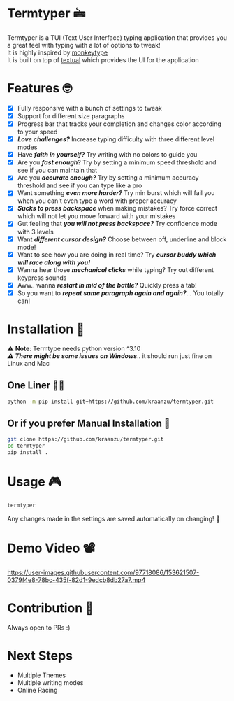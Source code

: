 # Termtyper 🖮
Termtyper is a TUI (Text User Interface) typing application that provides you a great feel with typing with a lot of options to tweak!</br>
It is highly inspired by [monkeytype](https://monkeytype.com/)</br>
It is built on top of [textual](https://github.com/Textualize/textual) which provides the UI for the application

# Features 🤓

- [x] Fully responsive with a bunch of settings to tweak
- [x] Support for different size paragraphs
- [x] Progress bar that tracks your completion and changes color according to your speed
- [x] ***Love challenges?*** Increase typing difficulty with three different level modes 
- [x] Have ***faith in yourself?*** Try writing with no colors to guide you
- [x] Are you ***fast enough***? Try by setting a minimum speed threshold and see if you can maintain that
- [x] Are you ***accurate enough?*** Try by setting a minimum accuracy threshold and see if you can type like a pro
- [x] Want something ***even more harder?*** Try min burst which will fail you when you can't even type a word with proper accuracy
- [x] ***Sucks to press backspace*** when making mistakes? Try force correct which will not let you move forward with your mistakes
- [x] Gut feeling that ***you will not press backspace?*** Try confidence mode with 3 levels
- [x] Want ***different cursor design?*** Choose between off, underline and block mode!
- [x] Want to see how you are doing in real time? Try ***cursor buddy which will race along with you!***
- [x] Wanna hear those ***mechanical clicks*** while typing? Try out different keypress sounds 
- [x] Aww.. wanna ***restart in mid of the battle?*** Quickly press a tab!
- [x] So you want to ***repeat same paragraph again and again?***... You totally can! 

# Installation 🔨
⚠️ **Note**: Termtype needs python version ^3.10</br>
***⚠️ There might be some issues on Windows***.. it should run just fine on Linux and Mac </br>


## One Liner ✍🏻
```bash
python -m pip install git+https://github.com/kraanzu/termtyper.git
```

## Or if you prefer Manual Installation 📝
``` bash
git clone https://github.com/kraanzu/termtyper.git
cd termtyper
pip install .
```

# Usage 🎮
```bash
termtyper
```
Any changes made in the settings are saved automatically on changing! 🤗

# Demo Video 📽️
https://user-images.githubusercontent.com/97718086/153621507-0379f4e8-78bc-435f-82d1-9edcb8db27a7.mp4

# Contribution 🤝
Always open to PRs :)

# Next Steps
- Multiple Themes
- Multiple writing modes
- Online Racing 
